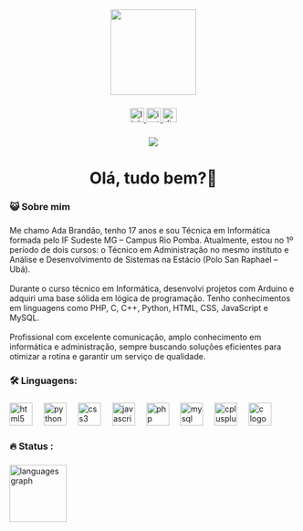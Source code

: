 <div align="center">
  <img height="150" src="https://i.pinimg.com/originals/5a/1f/ab/5a1fabad077ba58aca70318db8abcd82.gif"  />
</div>

###

<div align="center">
  <a href="https://www.linkedin.com/in/ada-brandão-880476290/" target="_blank">
    <img src="https://img.shields.io/static/v1?message=LinkedIn&logo=linkedin&label=&color=0077B5&logoColor=white&labelColor=&style=for-the-badge" height="25" alt="linkedin logo"  />
  </a>
  <a href="https://www.instagram.com/adaisbrandx/" target="_blank">
    <img src="https://img.shields.io/static/v1?message=Instagram&logo=instagram&label=&color=E4405F&logoColor=white&labelColor=&style=for-the-badge" height="25" alt="instagram logo"  />
  </a>
  <a href="https://discord.com/users/524002621372235777" target="_blank">
    <img src="https://img.shields.io/static/v1?message=Discord&logo=discord&label=&color=7289DA&logoColor=white&labelColor=&style=for-the-badge" height="25" alt="discord logo"  />
  </a>
</div>

###

<div align="center">
  <img src="https://visitor-badge.laobi.icu/badge?page_id=ApenasTrim.ApenasTrim&"  />
</div>

###

<h1 align="center">Olá, tudo bem?👋</h1>

###

<h3 align="left">😺  Sobre mim</h3>

###

<p align="left">Me chamo Ada Brandão, tenho 17 anos e sou Técnica em Informática formada pelo IF Sudeste MG – Campus Rio Pomba. Atualmente, estou no 1º período de dois cursos: o Técnico em Administração no mesmo instituto e Análise e Desenvolvimento de Sistemas na Estácio (Polo San Raphael – Ubá).<br><br>Durante o curso técnico em Informática, desenvolvi projetos com Arduino e adquiri uma base sólida em lógica de programação. Tenho conhecimentos em linguagens como PHP, C, C++, Python, HTML, CSS, JavaScript e MySQL.<br><br>Profissional com excelente comunicação, amplo conhecimento em informática e administração, sempre buscando soluções eficientes para otimizar a rotina e garantir um serviço de qualidade.</p>

###

<h3 align="left">🛠 Linguagens:</h3>

###

<div align="left">
  <img src="https://cdn.jsdelivr.net/gh/devicons/devicon/icons/html5/html5-original.svg" height="40" alt="html5 logo"  />
  <img width="12" />
  <img src="https://cdn.jsdelivr.net/gh/devicons/devicon/icons/python/python-original.svg" height="40" alt="python logo"  />
  <img width="12" />
  <img src="https://cdn.jsdelivr.net/gh/devicons/devicon/icons/css3/css3-original.svg" height="40" alt="css3 logo"  />
  <img width="12" />
  <img src="https://cdn.jsdelivr.net/gh/devicons/devicon/icons/javascript/javascript-original.svg" height="40" alt="javascript logo"  />
  <img width="12" />
  <img src="https://cdn.jsdelivr.net/gh/devicons/devicon/icons/php/php-original.svg" height="40" alt="php logo"  />
  <img width="12" />
  <img src="https://cdn.jsdelivr.net/gh/devicons/devicon/icons/mysql/mysql-original.svg" height="40" alt="mysql logo"  />
  <img width="12" />
  <img src="https://cdn.jsdelivr.net/gh/devicons/devicon/icons/cplusplus/cplusplus-original.svg" height="40" alt="cplusplus logo"  />
  <img width="12" />
  <img src="https://cdn.jsdelivr.net/gh/devicons/devicon/icons/c/c-original.svg" height="40" alt="c logo"  />
</div>

###

<h3 align="left">🔥   Status :</h3>

###

<div align="left">
  <img src="https://github-readme-stats.vercel.app/api/top-langs?username=ApenasTrim&locale=pt-br&hide_title=false&layout=compact&card_width=320&langs_count=10&theme=dark&hide_border=false&order=2" height="100" alt="languages graph"  />
</div>

###

